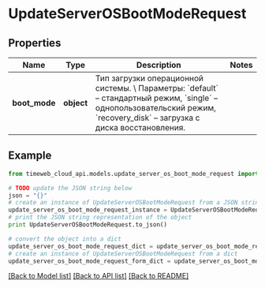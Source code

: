 # UpdateServerOSBootModeRequest


## Properties
Name | Type | Description | Notes
------------ | ------------- | ------------- | -------------
**boot_mode** | **object** | Тип загрузки операционной системы. \\  Параметры: &#x60;default&#x60; – стандартный режим, &#x60;single&#x60; – однопользовательский режим, &#x60;recovery_disk&#x60; – загрузка с диска восстановления. | 

## Example

```python
from timeweb_cloud_api.models.update_server_os_boot_mode_request import UpdateServerOSBootModeRequest

# TODO update the JSON string below
json = "{}"
# create an instance of UpdateServerOSBootModeRequest from a JSON string
update_server_os_boot_mode_request_instance = UpdateServerOSBootModeRequest.from_json(json)
# print the JSON string representation of the object
print UpdateServerOSBootModeRequest.to_json()

# convert the object into a dict
update_server_os_boot_mode_request_dict = update_server_os_boot_mode_request_instance.to_dict()
# create an instance of UpdateServerOSBootModeRequest from a dict
update_server_os_boot_mode_request_form_dict = update_server_os_boot_mode_request.from_dict(update_server_os_boot_mode_request_dict)
```
[[Back to Model list]](../README.md#documentation-for-models) [[Back to API list]](../README.md#documentation-for-api-endpoints) [[Back to README]](../README.md)


